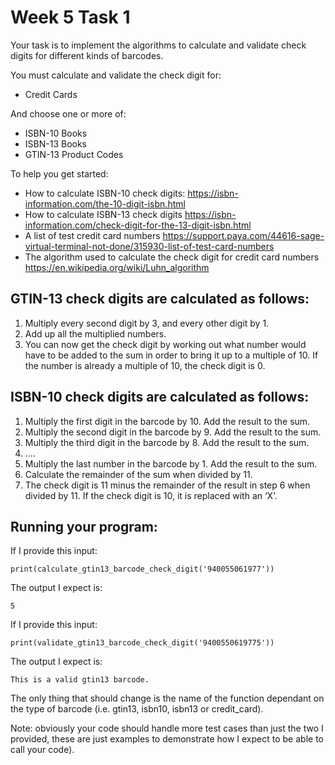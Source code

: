 # Week 5 Task 1

Your task is to implement the algorithms to calculate and validate check digits for different kinds of barcodes.

You must calculate and validate the check digit for:

- Credit Cards

And choose one or more of:

- ISBN-10 Books
- ISBN-13 Books
- GTIN-13 Product Codes

To help you get started:

- How to calculate ISBN-10 check digits: https://isbn-information.com/the-10-digit-isbn.html
- How to calculate ISBN-13 check digits https://isbn-information.com/check-digit-for-the-13-digit-isbn.html
- A list of test credit card numbers https://support.paya.com/44616-sage-virtual-terminal-not-done/315930-list-of-test-card-numbers
- The algorithm used to calculate the check digit for credit card numbers https://en.wikipedia.org/wiki/Luhn_algorithm



## GTIN-13 check digits are calculated as follows:

1. Multiply every second digit by 3, and every other digit by 1.
2. Add up all the multiplied numbers.
3. You can now get the check digit by working out what number would have to be added to the sum in order to bring it up to a multiple of 10. If the number is already a multiple of 10, the check digit is 0.


## ISBN-10 check digits are calculated as follows:

1. Multiply the first digit in the barcode by 10. Add the result to the sum.
2. Multiply the second digit in the barcode by 9. Add the result to the sum.
3. Multiply the third digit in the barcode by 8. Add the result to the sum.
4. ....
5. Multiply the last number in the barcode by 1. Add the result to the sum.
6. Calculate the remainder of the sum when divided by 11.
7. The check digit is 11 minus the remainder of the result in step 6 when divided by 11. If the check digit is 10, it is replaced with an ‘X’.


## Running your program:

If I provide this input:

```
print(calculate_gtin13_barcode_check_digit('940055061977'))
```

The output I expect is:

```
5
```

If I provide this input:

```
print(validate_gtin13_barcode_check_digit('9400550619775'))
```

The output I expect is:

```
This is a valid gtin13 barcode.
```


The only thing that should change is the name of the function dependant on the type of barcode (i.e. gtin13, isbn10, isbn13 or credit_card).



Note: obviously your code should handle more test cases than just the two I provided, these are just examples to demonstrate how I expect to be able to call your code). 
